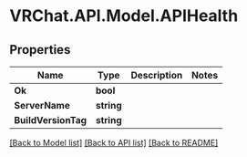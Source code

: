 # VRChat.API.Model.APIHealth

## Properties

Name | Type | Description | Notes
------------ | ------------- | ------------- | -------------
**Ok** | **bool** |  | 
**ServerName** | **string** |  | 
**BuildVersionTag** | **string** |  | 

[[Back to Model list]](../README.md#documentation-for-models) [[Back to API list]](../README.md#documentation-for-api-endpoints) [[Back to README]](../README.md)

